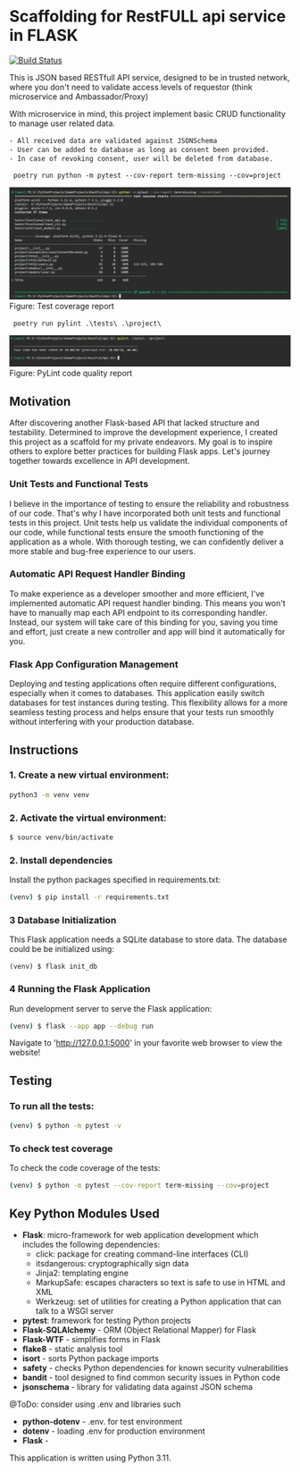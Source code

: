 # Scaffolding for RestFULL api service in FLASK

[![Build Status](https://github.com/Eugene-Sedletsky/FLASK-restfull-api/actions/workflows/python-poetry.yml/badge.svg)](https://github.com/Eugene-Sedletsky/FLASK-restfull-api/actions)

This is JSON based RESTfull API service, designed to be in trusted network, where you don't need to validate access levels of requestor (think microservice and Ambassador/Proxy)

With microservice in mind, this project implement basic CRUD functionality to manage user related data.

    - All received data are validated against JSONSchema
    - User can be added to database as long as consent been provided.
    - In case of revoking consent, user will be deleted from database.

```command
 poetry run python -m pytest --cov-report term-missing --cov=project
```
![test-coverage.png](doc%2Ftest-coverage.png)
Figure: Test coverage report

```command
 poetry run pylint .\tests\ .\project\
```
![test-coverage.png](doc%2Fpylint-code-quality.png)
Figure: PyLint code quality report


## Motivation

After discovering another Flask-based API that lacked structure and testability. Determined to improve the development experience, I created this project as a scaffold for my private endeavors.
My goal is to inspire others to explore better practices for building Flask apps. Let's journey together towards excellence in API development.


### Unit Tests and Functional Tests

I believe in the importance of testing to ensure the reliability and robustness of our code. That's why I have incorporated both unit tests and functional tests in this project.
Unit tests help us validate the individual components of our code, while functional tests ensure the smooth functioning of the application as a whole.
With thorough testing, we can confidently deliver a more stable and bug-free experience to our users.


### Automatic API Request Handler Binding

To make experience as a developer smoother and more efficient, I've implemented automatic API request handler binding. This means you won't have to manually map each API endpoint to its corresponding handler.
Instead, our system will take care of this binding for you, saving you time and effort, just create a new controller and app will bind it automatically for you.

### Flask App Configuration Management

Deploying and testing applications often require different configurations, especially when it comes to databases. This application easily switch databases for test instances during testing.
This flexibility allows for a more seamless testing process and helps ensure that your tests run smoothly without interfering with your production database.


## Instructions 
    

### 1. Create a new virtual environment:

```sh
python3 -m venv venv
```

### 2. Activate the virtual environment:

```sh
$ source venv/bin/activate
```


### 2. Install dependencies

Install the python packages specified in requirements.txt:

```sh
(venv) $ pip install -r requirements.txt
```

### 3 Database Initialization

This Flask application needs a SQLite database to store data. The database could be be initialized using:

```
(venv) $ flask init_db
```


### 4 Running the Flask Application

Run development server to serve the Flask application:

```sh
(venv) $ flask --app app --debug run
```

Navigate to 'http://127.0.0.1:5000' in your favorite web browser to view the website!


## Testing

### To run all the tests:

```sh
(venv) $ python -m pytest -v
```

### To check test coverage

To check the code coverage of the tests:

```sh
(venv) $ python -m pytest --cov-report term-missing --cov=project
```


## Key Python Modules Used

* **Flask**: micro-framework for web application development which includes the following dependencies:
  * click: package for creating command-line interfaces (CLI)
  * itsdangerous: cryptographically sign data 
  * Jinja2: templating engine
  * MarkupSafe: escapes characters so text is safe to use in HTML and XML
  * Werkzeug: set of utilities for creating a Python application that can talk to a WSGI server
* **pytest**: framework for testing Python projects
* **Flask-SQLAlchemy** - ORM (Object Relational Mapper) for Flask
* **Flask-WTF** - simplifies forms in Flask
* **flake8** - static analysis tool
* **isort** - sorts Python package imports
* **safety** - checks Python dependencies for known security vulnerabilities
* **bandit** - tool designed to find common security issues in Python code
* **jsonschema** - library for validating data against JSON schema

@ToDo: consider using .env and libraries such

* **python-dotenv** - .env. for test environment
* **dotenv** - loading .env for production environment
* **Flask** - 




This application is written using Python 3.11.